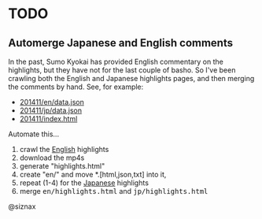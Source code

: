 TODO
====

Automerge Japanese and English comments
---------------------------------------

In the past, Sumo Kyokai has provided English commentary on the
highlights, but they have not for the last couple of basho. So I've
been crawling both the English and Japanese highlights pages, and then
merging the comments by hand. See, for example: 

* [201411/en/data.json](https://github.com/siznax/honbasho/blob/master/201411/en/data.json)
* [201411/jp/data.json](https://github.com/siznax/honbasho/blob/master/201411/jp/data.json)
* [201411/index.html](https://github.com/siznax/honbasho/blob/master/201411/index.html)

Automate this...

1. crawl the [English](http://www.sumo.or.jp/en/honbasho/topics/ko_torikumi15/list) highlights
2. download the mp4s
3. generate "highlights.html"
4. create "en/" and move *.[html,json,txt] into it,
5. repeat (1-4) for the [Japanese](http://www.sumo.or.jp/honbasho/topics/ko_torikumi15/list) highlights
6. merge <tt>en/highlights.html</tt> and <tt>jp/highlights.html</tt>


@siznax

